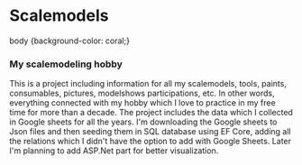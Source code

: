 # Scalemodels
body {background-color: coral;}
<h3>My scalemodeling hobby</h3>

This is a project including information for all my scalemodels, tools, paints, consumables, pictures, modelshows participations, etc. In other words, everything connected with my hobby which I love to practice in my free time for more than a decade.
The project includes the data which I collected in Google sheets for all the years. I'm downloading the Google sheets to Json files and then seeding them in SQL database using EF Core, adding all the relations which I didn't have the option to add with Google Sheets.
Later I'm planning to add ASP.Net part for better visualization.
